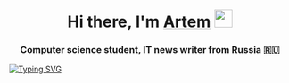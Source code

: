 <h1 align="center">Hi there, I'm <a href="https://www.youtube.com/watch?v=dQw4w9WgXcQ/" target="_blank">Artem</a> 
<img src="https://github.com/blackcater/blackcater/raw/main/images/Hi.gif" height="32"/></h1>
<h3 align="center">Computer science student, IT news writer from Russia 🇷🇺</h3>
<a href="https://git.io/typing-svg"><img src="https://readme-typing-svg.demolab.com?font=Fira+Code&pause=1000&center=true&vCenter=true&width=435&lines=Pomogite+plis%2C+i+work+za+2+kopeyki;Perevedite+plis+mne+4+rublya;(%E3%81%A5%EF%BD%A1%E2%97%95%E2%80%BF%E2%80%BF%E2%97%95%EF%BD%A1)%E3%81%A5" alt="Typing SVG" /></a>
